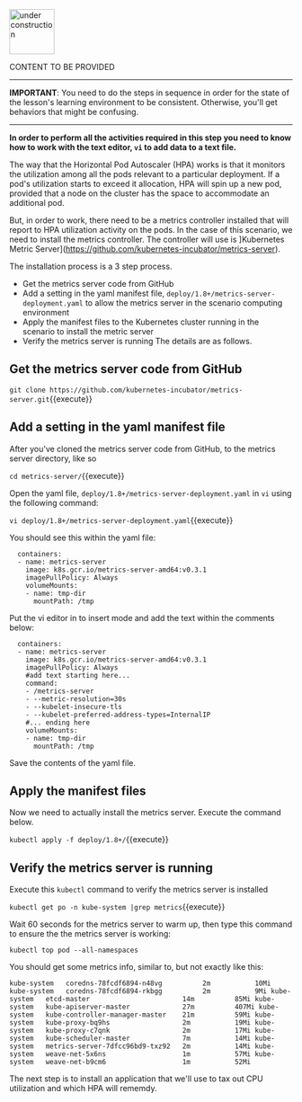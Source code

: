 <img src="http://www.gosc.org/_Media/under-construction-yellow-d_med.png" width="80" alt="under construction" />

CONTENT TO BE PROVIDED

------

**IMPORTANT**: You need to do the steps in sequence in order for the state of the lesson's learning environment to be
consistent. Otherwise, you'll get behaviors that might be confusing.

------

**In order to perform all the activities required in this step you need to know how to work with the text editor, `vi` 
to add data to a text file.**

The way that the Horizontal Pod Autoscaler (HPA) works is that it monitors the utilization among all the pods relevant to
a particular deployment. If a pod's utilization starts to exceed it allocation, HPA will spin up a new pod, provided
that a node on the cluster has the space to accommodate an additional pod.

But, in order to work, there need to be a metrics controller installed that will report to HPA utilization activity on
the pods. In the case of this scenario, we need to install the metrics controller. The controller will use is ]Kubernetes
Metric Server](https://github.com/kubernetes-incubator/metrics-server).

The installation process is a 3 step process.

* Get the metrics server code from GitHub
* Add a setting in the yaml manifest file, `deploy/1.8+/metrics-server-deployment.yaml` to allow the metrics server in the scenario
computing environment
* Apply the manifest files to the Kubernetes cluster running in the scenario to install the metric server
* Verify the metrics server is running
The details are as follows.

## Get the metrics server code from GitHub

`
git clone https://github.com/kubernetes-incubator/metrics-server.git
`{{execute}}

## Add a setting in the yaml manifest file

After you've cloned the metrics server code from GitHub, to the metrics server directory, like so

`
cd metrics-server/
`{{execute}}

Open the yaml file, `deploy/1.8+/metrics-server-deployment.yaml` in `vi` using the following command:

`
vi deploy/1.8+/metrics-server-deployment.yaml
`{{execute}}


You should see this within the yaml file:

```
  containers:
  - name: metrics-server
    image: k8s.gcr.io/metrics-server-amd64:v0.3.1
    imagePullPolicy: Always
    volumeMounts:
    - name: tmp-dir
      mountPath: /tmp
```

Put the vi editor in to insert mode and add the text within the comments below:
```
  containers:
  - name: metrics-server
    image: k8s.gcr.io/metrics-server-amd64:v0.3.1
    imagePullPolicy: Always
    #add text starting here...
    command:
    - /metrics-server
    - --metric-resolution=30s
    - --kubelet-insecure-tls
    - --kubelet-preferred-address-types=InternalIP
    #... ending here
    volumeMounts:
    - name: tmp-dir
      mountPath: /tmp
```

Save the contents of the yaml file.

## Apply the manifest files

Now we need to actually install the metrics server. Execute the command below.

`kubectl apply -f deploy/1.8+/`{{execute}}


## Verify the metrics server is running

Execute this `kubectl` command to verify the metrics server is installed

`kubectl get po -n kube-system |grep metrics`{{execute}}

Wait 60 seconds for the metrics server to warm up, then type this command to ensure the the metrics server is working:

`kubectl top pod --all-namespaces`

You should get some metrics info, similar to, but not exactly like this:

`
kube-system   coredns-78fcdf6894-n48vg          2m           10Mi
kube-system   coredns-78fcdf6894-rkbgg          2m           9Mi
kube-system   etcd-master                       14m          85Mi
kube-system   kube-apiserver-master             27m          407Mi
kube-system   kube-controller-manager-master    21m          59Mi
kube-system   kube-proxy-bq9hs                  2m           19Mi
kube-system   kube-proxy-c7qnk                  2m           17Mi
kube-system   kube-scheduler-master             7m           14Mi
kube-system   metrics-server-7dfcc96bd9-txz92   2m           14Mi
kube-system   weave-net-5x6ns                   1m           57Mi
kube-system   weave-net-b9cm6                   1m           52Mi
`

The next step is to install an application that we'll use to tax out CPU utilization and which HPA will rememdy.
